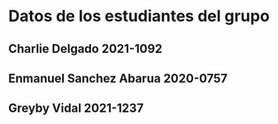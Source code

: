 # Datos de los estudiantes del grupo

## Charlie Delgado 2021-1092

## Enmanuel Sanchez Abarua 2020-0757

## Greyby Vidal 2021-1237
